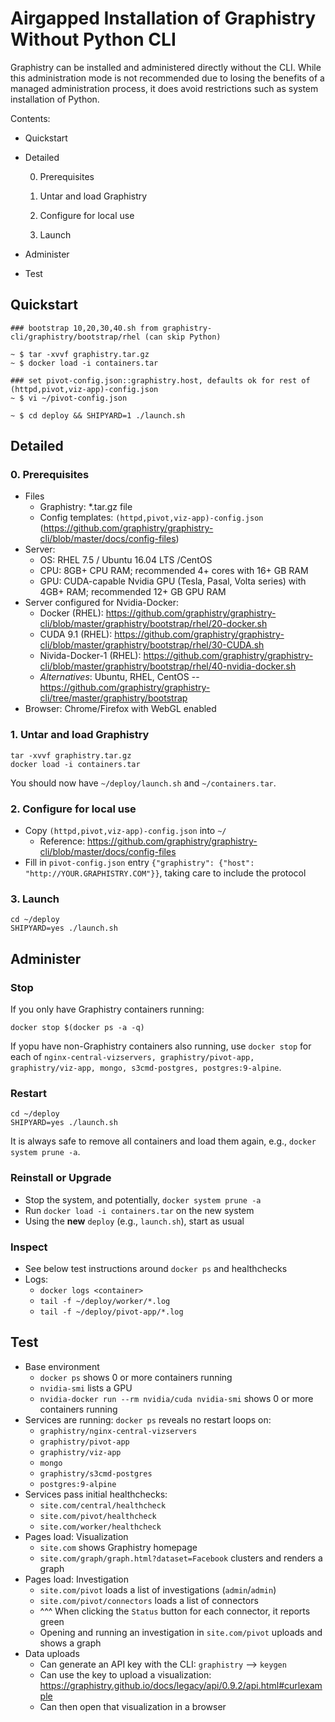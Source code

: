 # Airgapped Installation of Graphistry Without Python CLI

Graphistry can be installed and administered directly without the CLI. While this administration mode is not recommended due to losing the benefits of a managed administration process, it does avoid restrictions such as system installation of Python.

Contents:
* Quickstart
* Detailed

  0. Prerequisites
  
  1. Untar and load Graphistry
  
  2. Configure for local use
  
  3. Launch
  
* Administer
* Test

## Quickstart

```
### bootstrap 10,20,30,40.sh from graphistry-cli/graphistry/bootstrap/rhel (can skip Python)

~ $ tar -xvvf graphistry.tar.gz
~ $ docker load -i containers.tar

### set pivot-config.json::graphistry.host, defaults ok for rest of (httpd,pivot,viz-app)-config.json
~ $ vi ~/pivot-config.json 

~ $ cd deploy && SHIPYARD=1 ./launch.sh
```



## Detailed

### 0. Prerequisites


* Files
  * Graphistry: *.tar.gz file
  * Config templates: `(httpd,pivot,viz-app)-config.json` (https://github.com/graphistry/graphistry-cli/blob/master/docs/config-files)
* Server:
  * OS: RHEL 7.5 / Ubuntu 16.04 LTS /CentOS
  * CPU: 8GB+ CPU RAM; recommended 4+ cores with 16+ GB RAM
  * GPU: CUDA-capable Nvidia GPU (Tesla, Pasal, Volta series) with 4GB+ RAM; recommended 12+ GB GPU RAM
* Server configured for Nvidia-Docker:
  * Docker (RHEL): https://github.com/graphistry/graphistry-cli/blob/master/graphistry/bootstrap/rhel/20-docker.sh
  * CUDA 9.1 (RHEL): https://github.com/graphistry/graphistry-cli/blob/master/graphistry/bootstrap/rhel/30-CUDA.sh
  * Nivida-Docker-1 (RHEL): https://github.com/graphistry/graphistry-cli/blob/master/graphistry/bootstrap/rhel/40-nvidia-docker.sh
  * _Alternatives_: Ubuntu, RHEL, CentOS -- https://github.com/graphistry/graphistry-cli/tree/master/graphistry/bootstrap
* Browser: Chrome/Firefox with WebGL enabled


### 1. Untar and load Graphistry

```
tar -xvvf graphistry.tar.gz
docker load -i containers.tar
```

You should now have `~/deploy/launch.sh` and `~/containers.tar`.

### 2. Configure for local use

* Copy `(httpd,pivot,viz-app)-config.json` into `~/`  
  * Reference: https://github.com/graphistry/graphistry-cli/blob/master/docs/config-files
* Fill in `pivot-config.json` entry `{"graphistry": {"host": "http://YOUR.GRAPHISTRY.COM"}}`, taking care to include the protocol

### 3. Launch

```
cd ~/deploy
SHIPYARD=yes ./launch.sh
```

## Administer

### Stop

If you only have Graphistry containers running:

```
docker stop $(docker ps -a -q)
```

If yopu have non-Graphistry containers also running, use `docker stop` for each of `nginx-central-vizservers, graphistry/pivot-app, graphistry/viz-app, mongo, s3cmd-postgres, postgres:9-alpine`.


### Restart

```
cd ~/deploy
SHIPYARD=yes ./launch.sh
```

It is always safe to remove all containers and load them again, e.g., `docker system prune -a`.

### Reinstall or Upgrade

* Stop the system, and potentially, `docker system prune -a`
* Run `docker load -i containers.tar` on the new system
* Using the **new** `deploy` (e.g., `launch.sh`), start as usual

### Inspect

* See below test instructions around `docker ps` and healthchecks
* Logs: 
  * `docker logs <container>`
  * `tail -f ~/deploy/worker/*.log`
  * `tail -f ~/deploy/pivot-app/*.log`

## Test

* Base environment
  * `docker ps` shows 0 or more containers running
  * `nvidia-smi` lists a GPU
  * `nvidia-docker run --rm nvidia/cuda nvidia-smi` shows 0 or more containers running 
* Services are running: ``docker ps`` reveals no restart loops on:
  * ``graphistry/nginx-central-vizservers``
  * ``graphistry/pivot-app``
  * ``graphistry/viz-app``
  * ``mongo``
  * ``graphistry/s3cmd-postgres``
  * ``postgres:9-alpine``
* Services pass initial healthchecks:
  * ``site.com/central/healthcheck``
  * ``site.com/pivot/healthcheck``
  * ``site.com/worker/healthcheck``
* Pages load: Visualization
  * ``site.com`` shows Graphistry homepage
  * ``site.com/graph/graph.html?dataset=Facebook`` clusters and renders a graph
* Pages load: Investigation
  * ``site.com/pivot`` loads a list of investigations (`admin`/`admin`)
  * ``site.com/pivot/connectors`` loads a list of connectors
  * ^^^ When clicking the ``Status`` button for each connector, it reports green
  *  Opening and running an investigation in ``site.com/pivot`` uploads and shows a graph
* Data uploads
  * Can generate an API key with the CLI: ``graphistry`` --> ``keygen``
  * Can use the key to upload a visualization: https://graphistry.github.io/docs/legacy/api/0.9.2/api.html#curlexample
  * Can then open that visualization in a browser


